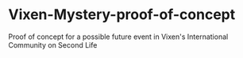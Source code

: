 # Vixen-Mystery-proof-of-concept
Proof of concept for a possible future event in Vixen's International Community on Second Life
